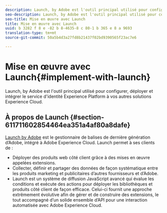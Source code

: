 ```yaml
---
description: Launch, by Adobe est l'outil principal utilisé pour configurer, déployer et intégrer le service d'identité Experience Platform à vos autres solutions Experience Cloud.
seo-description: Launch, by Adobe est l'outil principal utilisé pour configurer, déployer et intégrer le service d'identité Experience Platform à vos autres solutions Experience Cloud.
seo-title: Mise en œuvre avec Launch
title: Mise en œuvre avec Launch
uuid: b 3282 f 8 e -82 b 8-4635-8 c 80-1 b 365 e 8 a 9693
translation-type: tm+mt
source-git-commit: 50a5b4d3a27fd8b21437f02bd9390565f23ac7e6

---
```



# Mise en œuvre avec Launch{#implement-with-launch}

Launch, by Adobe est l&#39;outil principal utilisé pour configurer, déployer et intégrer le service d&#39;identité Experience Platform à vos autres solutions Experience Cloud.

## À propos de Launch {#section-611711602854464ea351a4af80a8dafe}

[Launch by Adobe](https://docs.adobelaunch.com/) est le gestionnaire de balises de dernière génération d’Adobe, intégré à Adobe Experience Cloud. Launch permet à ses clients de :

* Déployer des produits web côté client grâce à des mises en œuvre appelées extensions.
* Collecter, définir et partager des données de façon systématique entre les produits marketing et publicitaires d’autres fournisseurs et d’Adobe.
* Launch est un système de diffusion JavaScript avancé qui évalue les conditions et exécute des actions pour déployer les bibliothèques et produits côté client de façon efficace. Celui-ci fournit une approche extrêmement évolutive afin de gérer et de construire des extensions, le tout accompagné d’un solide ensemble d’API pour une interaction automatisée avec Adobe Experience Cloud.

